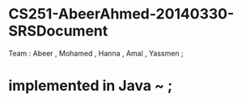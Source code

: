 # CS251-AbeerAhmed-20140330-SRSDocument
Team : Abeer , Mohamed , Hanna , Amal , Yassmen ;

# implemented in Java ~ ;
